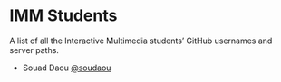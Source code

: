 # IMM Students

A list of all the Interactive Multimedia students’ GitHub usernames and server paths.

- Souad Daou [@soudaou](https://github.com/soudaou)
